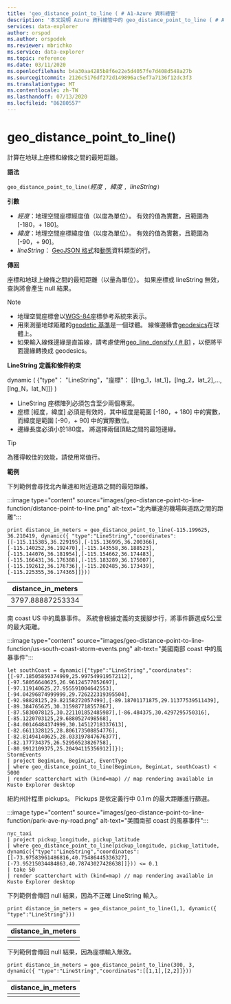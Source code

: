```yaml
---
title: 'geo_distance_point_to_line ( # A1-Azure 資料總管'
description: '本文說明 Azure 資料總管中的 geo_distance_point_to_line ( # A1。'
services: data-explorer
author: orspod
ms.author: orspodek
ms.reviewer: mbrichko
ms.service: data-explorer
ms.topic: reference
ms.date: 03/11/2020
ms.openlocfilehash: b4a30aa4285b8f6e22e5d4057fe7d408d548a27b
ms.sourcegitcommit: 2126c5176df272d149896ac5ef7a7136f12dc3f3
ms.translationtype: MT
ms.contentlocale: zh-TW
ms.lasthandoff: 07/13/2020
ms.locfileid: "86280557"
---
```

# <a name="geo_distance_point_to_line"></a>geo_distance_point_to_line()

計算在地球上座標和線條之間的最短距離。

**語法**

`geo_distance_point_to_line(`*經度* `, `*緯度* `, `*lineString*`)`

**引數**

* *經度*：地理空間座標經度值（以度為單位）。 有效的值為實數，且範圍為 [-180，+ 180]。
* *緯度*：地理空間座標緯度值（以度為單位）。 有效的值為實數，且範圍為 [-90，+ 90]。
* *lineString*： [GeoJSON 格式](https://tools.ietf.org/html/rfc7946)和[動態](./scalar-data-types/dynamic.md)資料類型的行。

**傳回**

座標和地球上線條之間的最短距離（以量為單位）。 如果座標或 lineString 無效，查詢將會產生 null 結果。

> [!NOTE]
> * 地理空間座標會以[WGS-84](https://earth-info.nga.mil/GandG/update/index.php?action=home)座標參考系統來表示。
> * 用來測量地球距離的[geodetic 基準](https://en.wikipedia.org/wiki/Geodetic_datum)是一個球體。 線條邊緣會[geodesics](https://en.wikipedia.org/wiki/Geodesic)在球體上。
> * 如果輸入線條邊緣是直笛線，請考慮使用[geo_line_densify ( # B1](geo-line-densify-function.md) ，以便將平面邊緣轉換成 geodesics。

**LineString 定義和條件約束**

dynamic ( {"type"： "LineString"，"座標"： [[lng_1，lat_1]，[lng_2，lat_2],..., [lng_N，lat_N]]} ) 

* LineString 座標陣列必須包含至少兩個專案。
* 座標 [經度，緯度] 必須是有效的，其中經度是範圍 [-180，+ 180] 中的實數，而緯度是範圍 [-90，+ 90] 中的實際數位。
* 邊緣長度必須小於180度。 將選擇兩個頂點之間的最短邊緣。

> [!TIP]
> 為獲得較佳的效能，請使用常值行。

**範例**

下列範例會尋找北內華達和附近道路之間的最短距離。

:::image type="content" source="images/geo-distance-point-to-line-function/distance-point-to-line.png" alt-text="北內華達的機場與道路之間的距離":::

<!-- csl: https://help.kusto.windows.net/Samples -->
```kusto
print distance_in_meters = geo_distance_point_to_line(-115.199625, 36.210419, dynamic({ "type":"LineString","coordinates":[[-115.115385,36.229195],[-115.136995,36.200366],[-115.140252,36.192470],[-115.143558,36.188523],[-115.144076,36.181954],[-115.154662,36.174483],[-115.166431,36.176388],[-115.183289,36.175007],[-115.192612,36.176736],[-115.202485,36.173439],[-115.225355,36.174365]]}))
```

| distance_in_meters |
|--------------------|
| 3797.88887253334   |

南 coast US 中的風暴事件。 系統會根據定義的支援腳步行，將事件篩選成5公里的最大距離。

:::image type="content" source="images/geo-distance-point-to-line-function/us-south-coast-storm-events.png" alt-text="美國南部 coast 中的風暴事件":::

<!-- csl: https://help.kusto.windows.net/Samples -->
```kusto
let southCoast = dynamic({"type":"LineString","coordinates":[[-97.18505859374999,25.997549919572112],[-97.58056640625,26.96124577052697],[-97.119140625,27.955591004642553],[-94.04296874999999,29.726222319395504],[-92.98828125,29.82158272057499],[-89.18701171875,29.11377539511439],[-89.384765625,30.315987718557867],[-87.5830078125,30.221101852485987],[-86.484375,30.4297295750316],[-85.1220703125,29.6880527498568],[-84.00146484374999,30.14512718337613],[-82.6611328125,28.806173508854776],[-82.81494140625,28.033197847676377],[-82.177734375,26.52956523826758],[-80.9912109375,25.20494115356912]]});
StormEvents
| project BeginLon, BeginLat, EventType
| where geo_distance_point_to_line(BeginLon, BeginLat, southCoast) < 5000
| render scatterchart with (kind=map) // map rendering available in Kusto Explorer desktop
```

紐約州計程車 pickups。 Pickups 是依定義行中 0.1 m 的最大距離進行篩選。

:::image type="content" source="images/geo-distance-point-to-line-function/park-ave-ny-road.png" alt-text="美國南部 coast 的風暴事件":::

<!-- csl: https://help.kusto.windows.net/Samples -->
```kusto
nyc_taxi
| project pickup_longitude, pickup_latitude
| where geo_distance_point_to_line(pickup_longitude, pickup_latitude, dynamic({"type":"LineString","coordinates":[[-73.97583961486816,40.75486445336327],[-73.95215034484863,40.78743027428638]]})) <= 0.1
| take 50
| render scatterchart with (kind=map) // map rendering available in Kusto Explorer desktop
```

下列範例會傳回 null 結果，因為不正確 LineString 輸入。

<!-- csl: https://help.kusto.windows.net/Samples -->
```kusto
print distance_in_meters = geo_distance_point_to_line(1,1, dynamic({ "type":"LineString"}))
```

| distance_in_meters |
|--------------------|
|                    |

下列範例會傳回 null 結果，因為座標輸入無效。

```kusto
print distance_in_meters = geo_distance_point_to_line(300, 3, dynamic({ "type":"LineString","coordinates":[[1,1],[2,2]]}))
```

| distance_in_meters |
|--------------------|
|                    |
